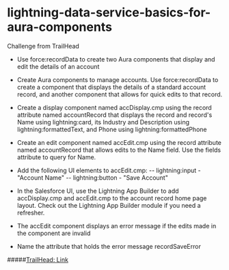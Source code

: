 # lightning-data-service-basics-for-aura-components
Challenge from TrailHead

- Use force:recordData to create two Aura components that display and edit the details of an account

- Create Aura components to manage accounts. Use force:recordData to create a component that displays the details of a standard account record, and another component that allows for quick edits to that record.

- Create a display component named accDisplay.cmp using the record attribute named accountRecord that displays the record and record's Name using lightning:card, its Industry and Description using lightning:formattedText, and Phone using lightning:formattedPhone

- Create an edit component named accEdit.cmp using the record attribute named accountRecord that allows edits to the Name field. Use the fields attribute to query for Name.

- Add the following UI elements to accEdit.cmp:
-- lightning:input - "Account Name"
-- lightning:button - "Save Account"

- In the Salesforce UI, use the Lightning App Builder to add accDisplay.cmp and accEdit.cmp to the account record home page layout. Check out the Lightning App Builder module if you need a refresher.

- The accEdit component displays an error message if the edits made in the component are invalid

- Name the attribute that holds the error message recordSaveError

#####[TrailHead: Link](https://trailhead.salesforce.com/content/learn/modules/lightning_data_service?trail_id=lex_dev "Link")
